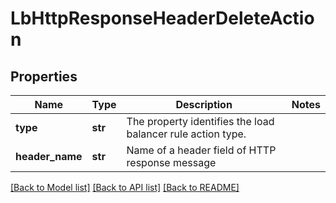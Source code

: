 # LbHttpResponseHeaderDeleteAction

## Properties
Name | Type | Description | Notes
------------ | ------------- | ------------- | -------------
**type** | **str** | The property identifies the load balancer rule action type.  | 
**header_name** | **str** | Name of a header field of HTTP response message | 

[[Back to Model list]](../README.md#documentation-for-models) [[Back to API list]](../README.md#documentation-for-api-endpoints) [[Back to README]](../README.md)

